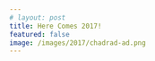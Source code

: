 ```yaml
---
# layout: post
title: Here Comes 2017!
featured: false
image: /images/2017/chadrad-ad.png
---
```


<script lang="ts">
  import SeasonImage from "$components/SeasonImage.svelte"
</script>

<SeasonImage season="2017" imageFile="chadrad-ad.png" alt="2017 season ad" />

